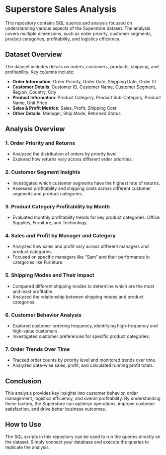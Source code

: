 # Superstore Sales Analysis

This repository contains SQL queries and analysis focused on understanding various aspects of the Superstore dataset. The analysis covers multiple dimensions, such as order priority, customer segments, product categories, profitability, and logistics efficiency.

## Dataset Overview

The dataset includes details on orders, customers, products, shipping, and profitability. Key columns include:
- **Order Information**: Order Priority, Order Date, Shipping Date, Order ID
- **Customer Details**: Customer ID, Customer Name, Customer Segment, Region, Country, City
- **Product Information**: Product Category, Product Sub-Category, Product Name, Unit Price
- **Sales & Profit Metrics**: Sales, Profit, Shipping Cost
- **Other Details**: Manager, Ship Mode, Returned Status

## Analysis Overview

### 1. **Order Priority and Returns**
   - Analyzed the distribution of orders by priority level.
   - Explored how returns vary across different order priorities.

### 2. **Customer Segment Insights**
   - Investigated which customer segments have the highest rate of returns.
   - Assessed profitability and shipping costs across different customer segments and product categories.

### 3. **Product Category Profitability by Month**
   - Evaluated monthly profitability trends for key product categories: Office Supplies, Furniture, and Technology.

### 4. **Sales and Profit by Manager and Category**
   - Analyzed how sales and profit vary across different managers and product categories.
   - Focused on specific managers like “Sam” and their performance in categories like Furniture.

### 5. **Shipping Modes and Their Impact**
   - Compared different shipping modes to determine which are the most and least profitable.
   - Analyzed the relationship between shipping modes and product categories.

### 6. **Customer Behavior Analysis**
   - Explored customer ordering frequency, identifying high-frequency and high-value customers.
   - Investigated customer preferences for specific product categories.

### 7. **Order Trends Over Time**
   - Tracked order counts by priority level and monitored trends over time.
   - Analyzed date-wise sales, profit, and calculated running profit totals.

## Conclusion

This analysis provides key insights into customer behavior, order management, logistics efficiency, and overall profitability. By understanding these factors, the Superstore can optimize operations, improve customer satisfaction, and drive better business outcomes.

## How to Use
The SQL scripts in this repository can be used to run the queries directly on the dataset. Simply connect your database and execute the queries to replicate the analysis.
